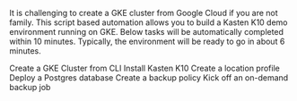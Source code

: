 It is challenging to create a GKE cluster from Google Cloud if you are not family. This script based automation allows you to build a Kasten K10 demo environment running on GKE. Below tasks will be automatically completed within 10 minutes. Typically, the environment will be ready to go in about 6 minutes.

Create a GKE Cluster from CLI
Install Kasten K10
Create a location profile
Deploy a Postgres database
Create a backup policy
Kick off an on-demand backup job
